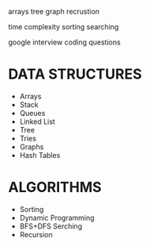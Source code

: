 arrays
tree
graph
recrustion


time complexity
sorting
searching


google interview coding questions


# DATA STRUCTURES

- Arrays
- Stack
- Queues
- Linked List
- Tree
- Tries
- Graphs
- Hash Tables


# ALGORITHMS

- Sorting
- Dynamic Programming 
- BFS+DFS Serching
- Recursion

